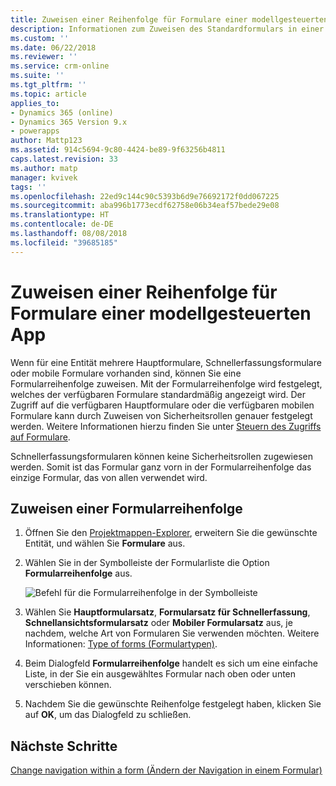 ```yaml
---
title: Zuweisen einer Reihenfolge für Formulare einer modellgesteuerten App in PowerApps | Microsoft-Dokumentation
description: Informationen zum Zuweisen des Standardformulars in einer App
ms.custom: ''
ms.date: 06/22/2018
ms.reviewer: ''
ms.service: crm-online
ms.suite: ''
ms.tgt_pltfrm: ''
ms.topic: article
applies_to:
- Dynamics 365 (online)
- Dynamics 365 Version 9.x
- powerapps
author: Mattp123
ms.assetid: 914c5694-9c80-4424-be89-9f63256b4811
caps.latest.revision: 33
ms.author: matp
manager: kvivek
tags: ''
ms.openlocfilehash: 22ed9c144c90c5393b6d9e76692172f0dd067225
ms.sourcegitcommit: aba996b1773ecdf62758e06b34eaf57bede29e08
ms.translationtype: HT
ms.contentlocale: de-DE
ms.lasthandoff: 08/08/2018
ms.locfileid: "39685185"
---
```

# <a name="assign-model-driven-app-form-order"></a>Zuweisen einer Reihenfolge für Formulare einer modellgesteuerten App

 Wenn für eine Entität mehrere Hauptformulare, Schnellerfassungsformulare oder mobile Formulare vorhanden sind, können Sie eine Formularreihenfolge zuweisen. Mit der Formularreihenfolge wird festgelegt, welches der verfügbaren Formulare standardmäßig angezeigt wird. Der Zugriff auf die verfügbaren Hauptformulare oder die verfügbaren mobilen Formulare kann durch Zuweisen von Sicherheitsrollen genauer festgelegt werden. Weitere Informationen hierzu finden Sie unter [Steuern des Zugriffs auf Formulare](control-access-forms.md).  
  
 Schnellerfassungsformularen können keine Sicherheitsrollen zugewiesen werden. Somit ist das Formular ganz vorn in der Formularreihenfolge das einzige Formular, das von allen verwendet wird.  
  
## <a name="to-assign-a-form-order"></a>Zuweisen einer Formularreihenfolge  
  
1.  Öffnen Sie den [Projektmappen-Explorer](advanced-navigation.md#solution-explorer), erweitern Sie die gewünschte Entität, und wählen Sie **Formulare** aus.  
  
2.  Wählen Sie in der Symbolleiste der Formularliste die Option **Formularreihenfolge** aus.  

    ![Befehl für die Formularreihenfolge in der Symbolleiste](media/form-order.png)
  
3.  Wählen Sie **Hauptformularsatz**, **Formularsatz für Schnellerfassung**, **Schnellansichtsformularsatz** oder **Mobiler Formularsatz** aus, je nachdem, welche Art von Formularen Sie verwenden möchten. Weitere Informationen: [Type of forms (Formulartypen)](types-forms.md). 
  
4.  Beim Dialogfeld **Formularreihenfolge** handelt es sich um eine einfache Liste, in der Sie ein ausgewähltes Formular nach oben oder unten verschieben können.  
  
5.  Nachdem Sie die gewünschte Reihenfolge festgelegt haben, klicken Sie auf **OK**, um das Dialogfeld zu schließen.  

## <a name="next-steps"></a>Nächste Schritte

[Change navigation within a form (Ändern der Navigation in einem Formular)](use-the-form-editor-legacy.md)